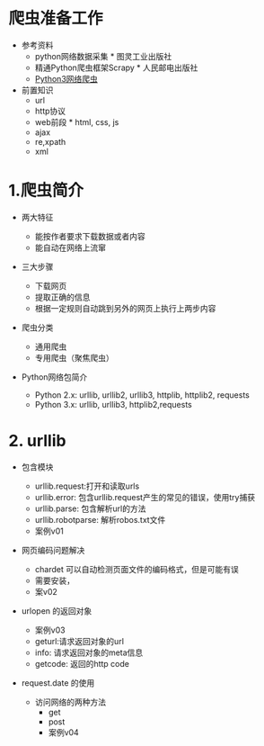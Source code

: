 # 爬虫准备工作
- 参考资料
    - python网络数据采集 * 图灵工业出版社
    - 精通Python爬虫框架Scrapy * 人民邮电出版社
    - [Python3网络爬虫](https://blog.csdn.net/c406495762/article/details/58716886)
- 前置知识
    - url
    - http协议
    - web前段 * html, css, js
    - ajax
    - re,xpath
    - xml
    
# 1.爬虫简介
- 两大特征
    - 能按作者要求下载数据或者内容
    - 能自动在网络上流窜
- 三大步骤
    - 下载网页
    - 提取正确的信息
    - 根据一定规则自动跳到另外的网页上执行上两步内容
  
- 爬虫分类
    - 通用爬虫
    - 专用爬虫（聚焦爬虫）
 
- Python网络包简介
    - Python 2.x: urllib, urllib2, urllib3, httplib, httplib2, requests
    - Python 3.x: urllib, urllib3, httplib2,requests
    
# 2. urllib
- 包含模块
    - urllib.request:打开和读取urls
    - urllib.error: 包含urllib.request产生的常见的错误，使用try捕获
    - urllib.parse: 包含解析url的方法
    - urllib.robotparse: 解析robos.txt文件
    - 案例v01
 
- 网页编码问题解决
    - chardet 可以自动检测页面文件的编码格式，但是可能有误
    - 需要安装，
    - 案v02
- urlopen 的返回对象
    - 案例v03
    - geturl:请求返回对象的url
    - info: 请求返回对象的meta信息
    - getcode: 返回的http code 
- request.date 的使用
    - 访问网络的两种方法
        - get
        - post
        - 案例v04